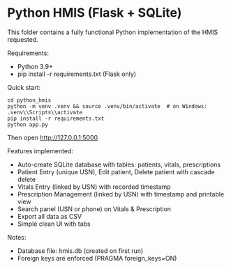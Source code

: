 # Python HMIS (Flask + SQLite)

This folder contains a fully functional Python implementation of the HMIS requested.

Requirements:
- Python 3.9+
- pip install -r requirements.txt (Flask only)

Quick start:
```
cd python_hmis
python -m venv .venv && source .venv/bin/activate  # on Windows: .venv\\Scripts\\activate
pip install -r requirements.txt
python app.py
```

Then open http://127.0.0.1:5000

Features implemented:
- Auto-create SQLite database with tables: patients, vitals, prescriptions
- Patient Entry (unique USN), Edit patient, Delete patient with cascade delete
- Vitals Entry (linked by USN) with recorded timestamp
- Prescription Management (linked by USN) with timestamp and printable view
- Search panel (USN or phone) on Vitals & Prescription
- Export all data as CSV
- Simple clean UI with tabs

Notes:
- Database file: hmis.db (created on first run)
- Foreign keys are enforced (PRAGMA foreign_keys=ON)
